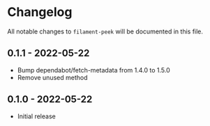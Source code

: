# Changelog

All notable changes to `filament-peek` will be documented in this file.


## 0.1.1 - 2022-05-22

- Bump dependabot/fetch-metadata from 1.4.0 to 1.5.0
- Remove unused method


## 0.1.0 - 2022-05-22

- Initial release
